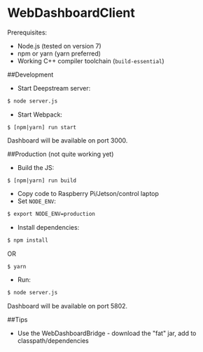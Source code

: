WebDashboardClient
===

Prerequisites:
* Node.js (tested on version 7)
* npm or yarn (yarn preferred)
* Working C++ compiler toolchain (`build-essential`)

##Development
- Start Deepstream server:
```bash
$ node server.js
```
- Start Webpack:
```
$ [npm|yarn] run start
```

Dashboard will be available on port 3000.

##Production (not quite working yet)
- Build the JS:
```
$ [npm|yarn] run build
```
- Copy code to Raspberry Pi/Jetson/control laptop
- Set `NODE_ENV`:
```bash
$ export NODE_ENV=production
```
- Install dependencies:
```bash
$ npm install
```
OR
```bash
$ yarn
```
- Run:
```bash
$ node server.js
```

Dashboard will be available on port 5802.

##Tips
- Use the WebDashboardBridge - download the "fat" jar, add to classpath/dependencies